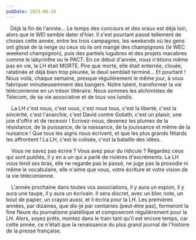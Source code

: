 ```yaml
---
pubDate: 2023-06-26
---
```


&ensp; Déjà la fin de l'année... Le temps des concours et des oraux est déjà loin, alors que le WEI semble dater d'hier. Il s'est pourtant passé tellement de choses cette année, entre les trois campagnes, les weekends où les gens ont glissé de la neige ou ceux où ils ont mangé des champignons (le WEC weekend champignon), puis des partiels lugubres et des projets macabres comme le labyrinthe ou le PACT. En ce début d'année, nous n'étions même pas en vie, la LH était MORTE. Pire que morte, elle était enterrée, clouée, ratatinée et déjà bien trop pleurée, le deuil semblait terminé... Et pourtant ! Nous voilà, chaque semaine, presque régulièrement le même jour, à vous fabriquer minutieusemment des bangers. Notre talent, transformer la vie télécomienne en un trésor littéraire. Nous sommes les alchimistes de Telecom, de sa vie associative et de tous vos lundis.

 La LH c'est nous, c'est vous, c'est nous tous, c'est la liberté, c'est la sincérité, c'est l'anarchie, c'est David contre Goliath, c'est un plaisir, une joie d'offrir et de recevoir ! Ecrivez-nous, devenez les plumes de la résistance, de la puissance, de la naissance, de la jouissance et même de la nuisance ! Que tous les aigris nous écrivent, et que les plus grands fêtards les affrontent ! La LH, c'est le colisée, c'est la bataille des idées.

 Vous ne savez pas écrire ? Vous avez peur du ridicule ? Regardez ceux qui sont publiés, il y en a un qui a parlé de rivières d'excréments. La LH vous tend ses bras, elle ne regarde pas le passé, ne juge pas la prosodie ni même le vocabulaire, elle n'aime que vous, votre écriture et votre vision de la vie télécomienne.

 L'année prochaine dans toutes vos associations, il y aura un espion, il y aura une taupe, il y aura un écrivain. Il sera discret, avec un bloc note, un bout de papier, un crayon aussi, et il écrira pour la LH. Les premières années, par dizaines, que dis-je par centaines (peut-être pas), formeront la fine fleure du journalisme platéllique et composeront régulièrement pour la LH. Alors, soyez prêts, montez dans le train tant qu'il est encore temps, car cette année, ce n'était que la renaissance du plus grand journal de l'histoire de la presse française.